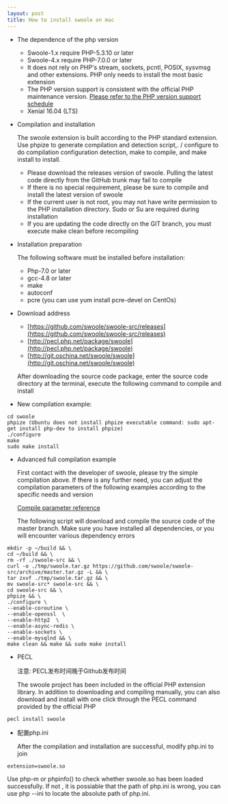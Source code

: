 ```yaml
---
layout: post
title: How to install swoole on mac
---
```

- The dependence of the php version
    - Swoole-1.x require PHP-5.3.10 or later
    - Swoole-4.x require PHP-7.0.0 or later
    - It does not rely on PHP's stream, sockets, pcntl, POSIX, sysvmsg and other extensions. PHP only needs to install the most basic extension
    - The PHP version support is consistent with the official PHP maintenance version. [Please refer to the PHP version support schedule](https://www.php.net/supported-versions.php)
    - Xenial 16.04 (LTS)

- Compilation and installation

    The swoole extension is built according to the PHP standard extension. Use phpize to generate compilation and detection script,. / configure to do compilation configuration detection, make to compile, and make install to install.

    - Please download the releases version of swoole. Pulling the latest code directly from the GitHub trunk may fail to compile
    - If there is no special requirement, please be sure to compile and install the latest version of swoole
    - If the current user is not root, you may not have write permission to the PHP installation directory. Sudo or Su are required during installation
    - If you are updating the code directly on the GIT branch, you must execute make clean before recompiling

- Installation preparation

    The following software must be installed before installation:
    
    - Php-7.0 or later
    - gcc-4.8 or later
    - make
    - autoconf
    - pcre (you can use yum install pcre-devel on CentOs)

- Download address
    
    - [https://github.com/swoole/swoole-src/releases](https://github.com/swoole/swoole-src/releases)
    - [http://pecl.php.net/package/swoole](http://pecl.php.net/package/swoole)
    - [http://git.oschina.net/swoole/swoole](http://git.oschina.net/swoole/swoole)

    After downloading the source code package, enter the source code directory at the terminal, execute the following command to compile and install

- New compilation example:

```
cd swoole
phpize (Ubuntu does not install phpize executable command: sudo apt-get install php-dev to install phpize)
./configure
make 
sudo make install
```

- Advanced full compilation example

    First contact with the developer of swoole, please try the simple compilation above. If there is any further need, you can adjust the compilation parameters of the following examples according to the specific needs and version

    [Compile parameter reference](https://wiki.swoole.com/wiki/page/437.html)

    The following script will download and compile the source code of the master branch. Make sure you have installed all dependencies, or you will encounter various dependency errors

```
mkdir -p ~/build && \
cd ~/build && \
rm -rf ./swoole-src && \
curl -o ./tmp/swoole.tar.gz https://github.com/swoole/swoole-src/archive/master.tar.gz -L && \
tar zxvf ./tmp/swoole.tar.gz && \
mv swoole-src* swoole-src && \
cd swoole-src && \
phpize && \
./configure \
--enable-coroutine \
--enable-openssl  \
--enable-http2  \
--enable-async-redis \
--enable-sockets \
--enable-mysqlnd && \
make clean && make && sudo make install
```

- PECL

    注意: PECL发布时间晚于Github发布时间

    The swoole project has been included in the official PHP extension library. In addition to downloading and compiling manually, you can also download and install with one click through the PECL command provided by the official PHP

```
pecl install swoole
```
- 配置php.ini

    After the compilation and installation are successful, modify php.ini to join

```
extension=swoole.so
```

Use php-m or phpinfo() to check whether swoole.so has been loaded successfully. If not , it is possiable that the path of php.ini is wrong, you can use php --ini to locate the absolute path of php.ini.